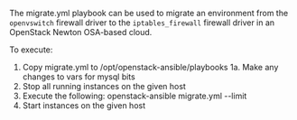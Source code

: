 The migrate.yml playbook can be used to migrate an environment from the `openvswitch` firewall driver to the `iptables_firewall` firewall driver in an OpenStack Newton OSA-based cloud.

To execute:

1. Copy migrate.yml to /opt/openstack-ansible/playbooks
1a. Make any changes to vars for mysql bits
2. Stop all running instances on the given host
3. Execute the following: openstack-ansible migrate.yml --limit <host>
4. Start instances on the given host
